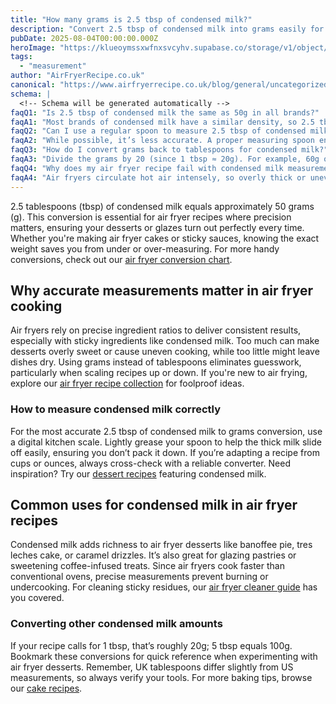 ```yaml
---
title: "How many grams is 2.5 tbsp of condensed milk?"
description: "Convert 2.5 tbsp of condensed milk into grams easily for precise air fryer recipes. Get accurate measurements in seconds!"
pubDate: 2025-08-04T00:00:00.000Z
heroImage: "https://klueoymssxwfnxsvcyhv.supabase.co/storage/v1/object/public/Shmucket/how-many-grams-is-2-5-tbsp-condensed-milk.webp"
tags:
  - "measurement"
author: "AirFryerRecipe.co.uk"
canonical: "https://www.airfryerrecipe.co.uk/blog/general/uncategorized/how-many-grams-is-2-5-tbsp-condensed-milk"
schema: |
  <!-- Schema will be generated automatically -->
faqQ1: "Is 2.5 tbsp of condensed milk the same as 50g in all brands?"
faqA1: "Most brands of condensed milk have a similar density, so 2.5 tbsp will generally weigh around 50g. However, check the label for specific nutritional information if precision is critical, especially for dietary needs."
faqQ2: "Can I use a regular spoon to measure 2.5 tbsp of condensed milk?"
faqA2: "While possible, it’s less accurate. A proper measuring spoon ensures consistency, but for best results, weigh it in grams using a kitchen scale. This avoids variations caused by how the milk settles in the spoon."
faqQ3: "How do I convert grams back to tablespoons for condensed milk?"
faqA3: "Divide the grams by 20 (since 1 tbsp ≈ 20g). For example, 60g of condensed milk would be 3 tbsp. Always level off the spoon for accuracy when converting back to volume measurements."
faqQ4: "Why does my air fryer recipe fail with condensed milk measurements?"
faqA4: "Air fryers circulate hot air intensely, so overly thick or unevenly distributed condensed milk can burn. Measure precisely, spread mixtures evenly, and consider reducing cooking time by 1–2 minutes to prevent scorching."
---
```

<p>2.5 tablespoons (tbsp) of condensed milk equals approximately 50 grams (g). This conversion is essential for air fryer recipes where precision matters, ensuring your desserts or glazes turn out perfectly every time. Whether you're making air fryer cakes or sticky sauces, knowing the exact weight saves you from under or over-measuring. For more handy conversions, check out our <a href=https://www.airfryerrecipe.co.uk/air-fryer-conversion-chart>air fryer conversion chart</a>.</p>  

<h2>Why accurate measurements matter in air fryer cooking</h2>  
<p>Air fryers rely on precise ingredient ratios to deliver consistent results, especially with sticky ingredients like condensed milk. Too much can make desserts overly sweet or cause uneven cooking, while too little might leave dishes dry. Using grams instead of tablespoons eliminates guesswork, particularly when scaling recipes up or down. If you're new to air frying, explore our <a href=https://www.airfryerrecipe.co.uk/recipes>air fryer recipe collection</a> for foolproof ideas.</p>  

<h3>How to measure condensed milk correctly</h3>  
<p>For the most accurate 2.5 tbsp of condensed milk to grams conversion, use a digital kitchen scale. Lightly grease your spoon to help the thick milk slide off easily, ensuring you don’t pack it down. If you’re adapting a recipe from cups or ounces, always cross-check with a reliable converter. Need inspiration? Try our <a href=https://www.airfryerrecipe.co.uk/recipe-category/dessert>dessert recipes</a> featuring condensed milk.</p>  

<h2>Common uses for condensed milk in air fryer recipes</h2>  
<p>Condensed milk adds richness to air fryer desserts like banoffee pie, tres leches cake, or caramel drizzles. It’s also great for glazing pastries or sweetening coffee-infused treats. Since air fryers cook faster than conventional ovens, precise measurements prevent burning or undercooking. For cleaning sticky residues, our <a href=https://www.airfryerrecipe.co.uk/air-fryer-cleaner>air fryer cleaner guide</a> has you covered.</p>  

<h3>Converting other condensed milk amounts</h3>  
<p>If your recipe calls for 1 tbsp, that’s roughly 20g; 5 tbsp equals 100g. Bookmark these conversions for quick reference when experimenting with air fryer desserts. Remember, UK tablespoons differ slightly from US measurements, so always verify your tools. For more baking tips, browse our <a href=https://www.airfryerrecipe.co.uk/recipe-category/cakes>cake recipes</a>.</p>
